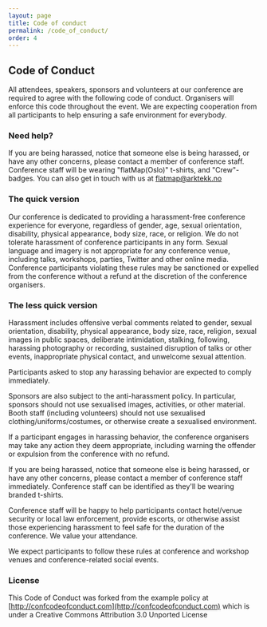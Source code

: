 ```yaml
---
layout: page
title: Code of conduct
permalink: /code_of_conduct/
order: 4
---
```


## Code of Conduct

All attendees, speakers, sponsors and volunteers at our conference are required
to agree with the following code of conduct.
Organisers will enforce this code throughout the event. We are expecting
cooperation from all participants to help ensuring a safe environment for
everybody.

### Need help?
If you are being harassed, notice that someone else is being harassed, or have
any other concerns, please contact a member of conference staff.
Conference staff will be wearing "flatMap(Oslo)" t-shirts, and "Crew"-badges.
You can also get in touch with us at
[flatmap@arktekk.no](mailto:flatmap@arktekk.no)

### The quick version
Our conference is dedicated to providing a harassment-free conference experience
for everyone, regardless of gender, age, sexual orientation, disability,
physical appearance, body size, race, or religion.
We do not tolerate harassment of conference participants in any form.
Sexual language and imagery is not appropriate for any conference venue,
including talks, workshops, parties,
Twitter and other online media.
Conference participants violating these rules may be sanctioned or expelled from
the conference without a refund at the discretion of the conference organisers.

### The less quick version
Harassment includes offensive verbal comments related to gender,
sexual orientation, disability, physical appearance, body size, race, religion,
sexual images in public spaces, deliberate intimidation, stalking, following,
harassing photography or recording, sustained disruption of talks or other
events, inappropriate physical contact, and unwelcome sexual attention.

Participants asked to stop any harassing behavior are expected to comply
immediately.

Sponsors are also subject to the anti-harassment policy.
In particular, sponsors should not use sexualised images, activities, or other
material.
Booth staff (including volunteers) should not use sexualised
clothing/uniforms/costumes, or otherwise create a sexualised environment.

If a participant engages in harassing behavior, the conference organisers may
take any action they deem appropriate, including warning the offender or
expulsion from the conference with no refund.

If you are being harassed, notice that someone else is being harassed, or have
any other concerns, please contact a member of conference staff immediately.
Conference staff can be identified as they'll be wearing branded t-shirts.

Conference staff will be happy to help participants contact hotel/venue security
or local law enforcement, provide escorts, or otherwise assist those
experiencing harassment to feel safe for the duration of the conference.
We value your attendance.

We expect participants to follow these rules at conference and workshop venues
and conference-related social events.

### License
This Code of Conduct was forked from the example policy at
[http://confcodeofconduct.com](http://confcodeofconduct.com) which is under a
Creative Commons Attribution 3.0 Unported License
